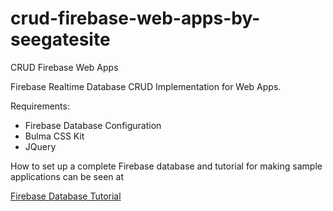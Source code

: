 # crud-firebase-web-apps-by-seegatesite
CRUD Firebase Web Apps 

Firebase Realtime Database CRUD Implementation for Web Apps.

Requirements:
- Firebase Database Configuration
- Bulma CSS Kit 
- JQuery

How to set up a complete Firebase database and tutorial for making sample applications can be seen at

<a href="https://seegatesite.com/tutorial-crud-firebase-real-time-database-in-web-apps-for-beginners">Firebase Database Tutorial</a>
